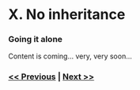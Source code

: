 # X. No inheritance

### Going it alone

Content is coming... very, very soon...

### [<< Previous](https://dirtydozen.dev/pages/en/magic-strings.html/pages/en/not-using-using.html) | [Next >>](https://dirtydozen.dev/pages/en/magic-strings.html/pages/en/writing-tooooo-generic-code.html)